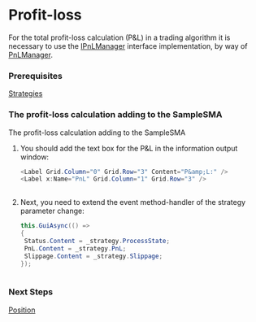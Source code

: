 # Profit\-loss

For the total profit\-loss calculation (P&L) in a trading algorithm it is necessary to use the [IPnLManager](../api/StockSharp.Algo.PnL.IPnLManager.html) interface implementation, by way of [PnLManager](../api/StockSharp.Algo.PnL.PnLManager.html).

### Prerequisites

[Strategies](Strategy.md)

### The profit\-loss calculation adding to the SampleSMA

The profit\-loss calculation adding to the SampleSMA

1. You should add the text box for the P&L in the information output window:

   ```cs
   <Label Grid.Column="0" Grid.Row="3" Content="P&amp;L:" />
   <Label x:Name="PnL" Grid.Column="1" Grid.Row="3" />
   						
   ```
2. Next, you need to extend the event method\-handler of the strategy parameter change:

   ```cs
   this.GuiAsync(() =>
   {
   	Status.Content = _strategy.ProcessState;
   	PnL.Content = _strategy.PnL;
   	Slippage.Content = _strategy.Slippage;
   });
   						
   ```

### Next Steps

[Position](Position.md)
